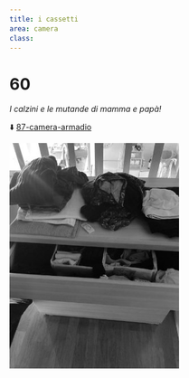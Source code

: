```yaml
---
title: i cassetti
area: camera
class:
---
```

# 60

_I calzini e le mutande di mamma e papà!_

⬇️ [87-camera-armadio](87-camera-armadio.md)

![foto_76](_assets/preview/foto_76.jpg)